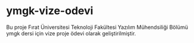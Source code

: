 # ymgk-vize-odevi
 Bu proje Fırat Üniversitesi Teknoloji Fakültesi Yazılım Mühendsiliği Bölümü ymgk dersi için vize proje ödevi olarak geliştirilmiştir.
